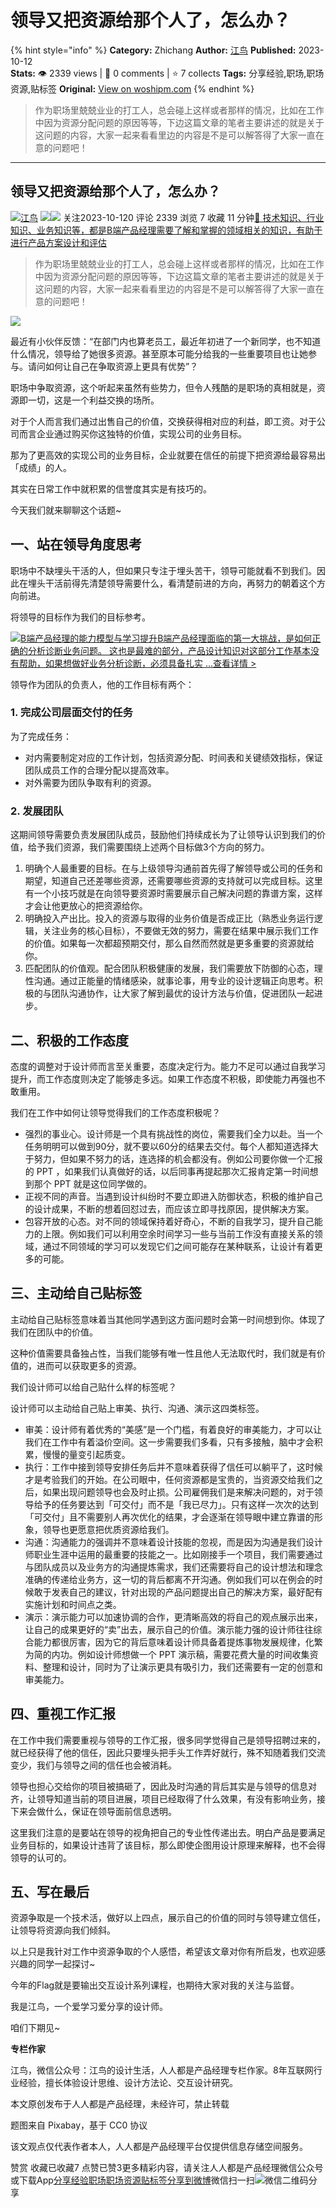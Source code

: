 # 领导又把资源给那个人了，怎么办？
{% hint style="info" %}
**Category:** Zhichang
**Author:** [江鸟](https://www.woshipm.com/u/201510)
**Published:** 2023-10-12  
**Stats:** 👁️ 2339 views | 💬 0 comments | ⭐ 7 collects
**Tags:** 分享经验,职场,职场资源,贴标签
**Original:** [View on woshipm.com](https://www.woshipm.com/zhichang/5918500.html)
{% endhint %}
> 作为职场里兢兢业业的打工人，总会碰上这样或者那样的情况，比如在工作中因为资源分配问题的原因等等，下边这篇文章的笔者主要讲述的就是关于这问题的内容，大家一起来看看里边的内容是不是可以解答得了大家一直在意的问题吧！

---

## 领导又把资源给那个人了，怎么办？

[![](https://static.woshipm.com/view/woshipm_api_def_20230307134651_5171.jpg?imageView2/1/w/72/h/72/q/100)](https://www.woshipm.com/u/201510)[江鸟](https://www.woshipm.com/u/201510) ![](https://static.woshipm.com/tag/1121_1@2x.png)![](https://static.woshipm.com/tag/2105_1@2x.png) 关注2023-10-120 评论 2339 浏览 7 收藏 11 分钟[🔗 技术知识、行业知识、业务知识等，都是B端产品经理需要了解和掌握的领域相关的知识，有助于进行产品方案设计和评估](https://ke.qidianla.com/courses/bcpm)

> 作为职场里兢兢业业的打工人，总会碰上这样或者那样的情况，比如在工作中因为资源分配问题的原因等等，下边这篇文章的笔者主要讲述的就是关于这问题的内容，大家一起来看看里边的内容是不是可以解答得了大家一直在意的问题吧！

![](https://image.woshipm.com/2023/08/11/2ff7472c-380b-11ee-8bde-00163e0b5ff3.jpg)

最近有小伙伴反馈：“在部门内也算老员工，最近年初进了一个新同学，也不知道什么情况，领导给了她很多资源。甚至原本可能分给我的一些重要项目也让她参与。请问如何让自己在争取资源上更具有优势”？

职场中争取资源，这个听起来虽然有些势力，但令人残酷的是职场的真相就是，资源即一切，这是一个利益交换的场所。

对于个人而言我们通过出售自己的价值，交换获得相对应的利益，即工资。对于公司而言企业通过购买你这独特的价值，实现公司的业务目标。

那为了更高效的实现公司的业务目标，企业就要在信任的前提下把资源给最容易出「成绩」的人。

其实在日常工作中就积累的信誉度其实是有技巧的。

今天我们就来聊聊这个话题~

## 一、站在领导角度思考

职场中不缺埋头干活的人，但如果只专注于埋头苦干，领导可能就看不到我们。因此在埋头干活前得先清楚领导需要什么，看清楚前进的方向，再努力的朝着这个方向前进。

将领导的目标作为我们的目标参考。

[![](https://image.woshipm.com/2023/08/02/1554eea8-30e3-11ee-88e7-00163e0b5ff3.png)B端产品经理的能力模型与学习提升B端产品经理面临的第一大挑战，是如何正确的分析诊断业务问题。 这也是最难的部分，产品设计知识对这部分工作基本没有帮助，如果想做好业务分析诊断，必须具备扎实 ...查看详情 >](https://ke.qidianla.com/courses/bcpm)

领导作为团队的负责人，他的工作目标有两个：

### 1\. 完成公司层面交付的任务

为了完成任务：

*   对内需要制定对应的工作计划，包括资源分配、时间表和关键绩效指标，保证团队成员工作的合理分配以提高效率。
*   对外需要为团队争取有利的资源。

### 2\. 发展团队

这期间领导需要负责发展团队成员，鼓励他们持续成长为了让领导认识到我们的价值，给予我们资源，我们需要围绕上述两个目标做3个方向的努力。

1.  明确个人最重要的目标。在与上级领导沟通前首先得了解领导或公司的任务和期望，知道自己还差哪些资源，还需要哪些资源的支持就可以完成目标。这里有一个小技巧就是在向领导要资源时需要展示自己解决问题的靠谱方案，这样才会让他更放心的把资源给你。
2.  明确投入产出比。投入的资源与取得的业务价值是否成正比（熟悉业务运行逻辑，关注业务的核心目标），不要做无效的努力，需要在结果中展示我们工作的价值。如果每一次都超预期交付，那么自然而然就是更多重要的资源就给你。
3.  匹配团队的价值观。配合团队积极健康的发展，我们需要放下防御的心态，理性沟通。通过正能量的情绪感染，就事论事，用专业的设计逻辑正向思考。积极的与团队沟通协作，让大家了解到最优的设计方法与价值，促进团队一起进步。

## 二、积极的工作态度

态度的调整对于设计师而言至关重要，态度决定行为。能力不足可以通过自我学习提升，而工作态度则决定了能够走多远。如果工作态度不积极，即使能力再强也不敢重用。

我们在工作中如何让领导觉得我们的工作态度积极呢？

*   强烈的事业心。设计师是一个具有挑战性的岗位，需要我们全力以赴。当一个任务明明可以做到90分，就不要以60分的结果去交付。每个人都知道选择大于努力，但如果不努力的话，连选择的机会都没有。例如公司要你做一个汇报的 PPT ，如果我们认真做好的话，以后同事再提起那次汇报肯定第一时间想到那个 PPT 就是这位同学做的。
*   正视不同的声音。当遇到设计纠纷时不要立即进入防御状态，积极的维护自己的设计成果，不断的想着回怼过去，而应该立即寻找原因，提供解决方案。
*   包容开放的心态。对不同的领域保持着好奇心，不断的自我学习，提升自己能力的上限。例如我们可以利用空余时间学习一些与当前工作没有直接关系的领域，通过不同领域的学习可以发现它们之间可能存在某种联系，让设计有着更多的可能。

## 三、主动给自己贴标签

主动给自己贴标签意味着当其他同学遇到这方面问题时会第一时间想到你。体现了我们在团队中的价值。

这种价值需要具备独占性，当我们能够有唯一性且他人无法取代时，我们就是有价值的，进而可以获取更多的资源。

我们设计师可以给自己贴什么样的标签呢？

设计师可以主动给自己贴上审美、执行、沟通、演示这四类标签。

*   审美：设计师有着优秀的“美感”是一个门槛，有着良好的审美能力，才可以让我们在工作中有着溢价空间。这一步需要我们多看，只有多接触，脑中才会积累，慢慢的量变引起质变。
*   执行：工作中接到领导安排任务后并不意味着获得了信任可以躺平了，这时候才是考验我们的开始。在公司眼中，任何资源都是宝贵的，当资源交给我们之后，如果出现问题领导也会及时止损。公司雇佣我们是来解决问题的，对于领导给予的任务要达到「可交付」而不是「我已尽力」。只有这样一次次的达到「可交付」且不需要别人再次优化的结果，才会逐渐在领导眼中建立靠谱的形象，领导也更愿意把优质资源给我们。
*   沟通：沟通能力的强调并不意味着设计技能的忽视，而是因为沟通是我们设计师职业生涯中运用的最重要的技能之一。比如刚接手一个项目，我们需要通过与团队成员以及业务方的沟通提炼需求，我们还需要将自己的设计想法和理念准确的传递给业务方，这一切的背后都离不开沟通。例如我们可以在例会的时候敢于发表自己的建议，针对出现的产品问题提出自己的解决方案，最好配有实施计划和时间点之类。
*   演示：演示能力可以加速协调的合作，更清晰高效的将自己的观点展示出来，让自己的成果更好的“卖”出去，展示自己的价值。演示能力强的设计师往往综合能力都很厉害，因为它的背后意味着设计师具备着提炼事物发展规律，化繁为简的内功。例如设计师想做一个 PPT 演示稿，需要花费大量的时间收集资料、整理和设计，同时为了让演示更具有吸引力，我们还需要有一定的创意和审美能力。

## 四、重视工作汇报

在工作中我们需要重视与领导的工作汇报，很多同学觉得自己是领导招聘过来的，就已经获得了他的信任，因此只要埋头把手头工作弄好就行，殊不知随着我们交流变少，我们与领导之间的信任也会被消耗。

领导也担心交给你的项目被搞砸了，因此及时沟通的背后其实是与领导的信息对齐，让领导知道当前的项目进展，项目已经取得了什么效果，有没有影响业务，接下来会做什么，保证在领导面前信息透明。

这里我们注意的是要站在领导的视角把自己的专业性传递出去。明白产品是要满足业务目标的，如果设计违背了该目标，那么即使企图用设计原理来解释，也不会得领导的认可的。

## 五、写在最后

资源争取是一个技术活，做好以上四点，展示自己的价值的同时与领导建立信任，让领导将资源向我们倾斜。

以上只是我针对工作中资源争取的个人感悟，希望该文章对你有所启发，也欢迎感兴趣的同学一起探讨~

今年的Flag就是要输出交互设计系列课程，也期待大家对我的关注与监督。

我是江鸟，一个爱学习爱分享的设计师。

咱们下期见~

**专栏作家**

江鸟，微信公众号：江鸟的设计生活，人人都是产品经理专栏作家。8年互联网行业经验，擅长体验设计思维、设计方法论、交互设计研究。

本文原创发布于人人都是产品经理，未经许可，禁止转载

题图来自 Pixabay，基于 CC0 协议

该文观点仅代表作者本人，人人都是产品经理平台仅提供信息存储空间服务。

赞赏 收藏已收藏7 点赞已赞3更多精彩内容，请关注人人都是产品经理微信公众号或下载App[分享经验](https://www.woshipm.com/tag/%e5%88%86%e4%ba%ab%e7%bb%8f%e9%aa%8c)[职场](https://www.woshipm.com/tag/%e8%81%8c%e5%9c%ba)[职场资源](https://www.woshipm.com/tag/%e8%81%8c%e5%9c%ba%e8%b5%84%e6%ba%90)[贴标签](https://www.woshipm.com/tag/%e8%b4%b4%e6%a0%87%e7%ad%be)[分享到微博](https://service.weibo.com/share/share.php?appkey=2775287854&title=领导又把资源给那个人了，怎么办？&url=https://www.woshipm.com/zhichang/5918500.html&pic=https://image.woshipm.com/2023/08/11/2ff7472c-380b-11ee-8bde-00163e0b5ff3.jpg)微信扫一扫![微信二维码](https://api.pwmqr.com/qrcode/create/?url=https://www.woshipm.com/zhichang/5918500.html)分享
